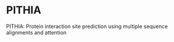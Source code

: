 # PITHIA
PITHIA: Protein interaction site prediction using multiple sequence alignments and attention
